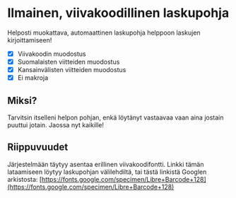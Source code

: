 # Ilmainen, viivakoodillinen laskupohja

Helposti muokattava, automaattinen laskupohja helppoon laskujen kirjoittamiseen!

- [x] Viivakoodin muodostus
- [x] Suomalaisten viitteiden muodostus
- [x] Kansainvälisten viitteiden muodostus
- [x] Ei makroja

## Miksi?
Tarvitsin itselleni helpon pohjan, enkä löytänyt vastaavaa vaan aina jostain puuttui jotain. Jaossa nyt kaikille!

## Riippuvuudet
Järjestelmään täytyy asentaa erillinen viivakoodifontti. Linkki tämän lataamiseen löytyy laskupohjan välilehdiltä, tai tästä linkistä Googlen arkistosta:
[https://fonts.google.com/specimen/Libre+Barcode+128](https://fonts.google.com/specimen/Libre+Barcode+128)
